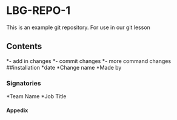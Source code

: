 # LBG-REPO-1
This is an example git repository.
For use in our git lesson
## Contents
*- add in changes
*- commit changes 
*- more command changes
##installation
*date
*Change name
*Made by
### Signatories
*Team Name
*Job Title
#### Appedix
